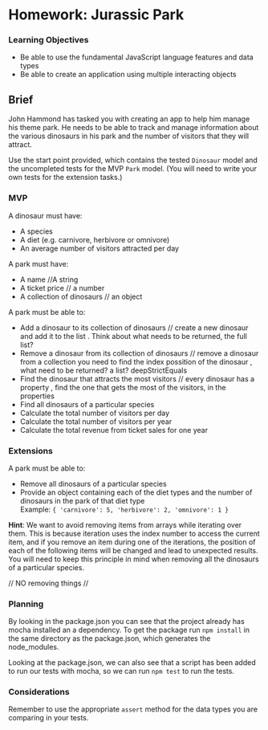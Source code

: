 # Homework: Jurassic Park

### Learning Objectives

- Be able to use the fundamental JavaScript language features and data types
- Be able to create an application using multiple interacting objects

## Brief

John Hammond has tasked you with creating an app to help him manage his theme park. He needs to be able to track and manage information about the various dinosaurs in his park and the number of visitors that they will attract.

Use the start point provided, which contains the tested `Dinosaur` model and the uncompleted tests for the MVP `Park` model. (You will need to write your own tests for the extension tasks.)

### MVP

A dinosaur must have:

- A species
- A diet (e.g. carnivore, herbivore or omnivore)
- An average number of visitors attracted per day

A park must have:

- A name    //A string
- A ticket price   // a number 
- A collection of dinosaurs  // an object

A park must be able to:

- Add a dinosaur to its collection of dinosaurs         // create a new dinosaur and add it to the list . Think about what needs to be returned, the full list?
- Remove a dinosaur from its collection of dinosaurs  // remove a dinosaur from a collection you need to find the index possition of the dinosaur , what need to be returned? a list? deepStrictEquals
- Find the dinosaur that attracts the most visitors  // every dinosaur has a property , find the one that gets the most of the visitors, in the properties
- Find all dinosaurs of a particular species
- Calculate the total number of visitors per day
- Calculate the total number of visitors per year
- Calculate the total revenue from ticket sales for one year

### Extensions

A park must be able to:

- Remove all dinosaurs of a particular species
- Provide an object containing each of the diet types and the number of dinosaurs in the park of that diet type  
Example: `{ 'carnivore': 5, 'herbivore': 2, 'omnivore': 1 }`

**Hint**: We want to avoid removing items from arrays while iterating over them. This is because iteration uses the index number to access the current item, and if you remove an item during one of the iterations, the position of each of the following items will be changed and lead to unexpected results. You will need to keep this principle in mind when removing all the dinosaurs of a particular species.

// NO removing things //

### Planning

By looking in the package.json you can see that the project already has mocha installed an a dependency. To get the package run `npm install` in the same directory as the package.json, which generates the node_modules.

Looking at the package.json, we can also see that a script has been added to run our tests with mocha, so we can run `npm test` to run the tests.

### Considerations

Remember to use the appropriate `assert` method for the data types you are comparing in your tests.
